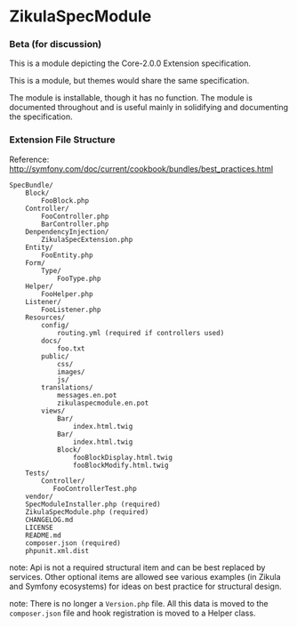 ZikulaSpecModule
============

### Beta (for discussion)

This is a module depicting the Core-2.0.0 Extension specification.

This is a module, but themes would share the same specification.

The module is installable, though it has no function. The module is documented throughout and is useful mainly
in solidifying and documenting the specification.

### Extension File Structure
Reference: http://symfony.com/doc/current/cookbook/bundles/best_practices.html

```
SpecBundle/
    Block/
        FooBlock.php
    Controller/
        FooController.php
        BarController.php
    DenpendencyInjection/
        ZikulaSpecExtension.php
    Entity/
        FooEntity.php
    Form/
        Type/
            FooType.php
    Helper/
        FooHelper.php
    Listener/
        FooListener.php
    Resources/
        config/
            routing.yml (required if controllers used)
        docs/
            foo.txt
        public/
            css/
            images/
            js/
        translations/
            messages.en.pot
            zikulaspecmodule.en.pot
        views/
            Bar/
                index.html.twig
            Bar/
                index.html.twig
            Block/
                fooBlockDisplay.html.twig
                fooBlockModify.html.twig
    Tests/
        Controller/
           FooControllerTest.php
    vendor/
    SpecModuleInstaller.php (required)
    ZikulaSpecModule.php (required)
    CHANGELOG.md
    LICENSE
    README.md
    composer.json (required)
    phpunit.xml.dist
```

note: Api is not a required structural item and can be best replaced by services. Other optional items are allowed
see various examples (in Zikula and Symfony ecosystems) for ideas on best practice for structural design.

note: There is no longer a `Version.php` file. All this data is moved to the `composer.json` file and hook
registration is moved to a Helper class.
